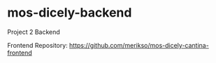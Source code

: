 # mos-dicely-backend
Project 2 Backend

Frontend Repository: https://github.com/merikso/mos-dicely-cantina-frontend
